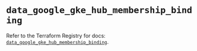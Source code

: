# `data_google_gke_hub_membership_binding`

Refer to the Terraform Registry for docs: [`data_google_gke_hub_membership_binding`](https://registry.terraform.io/providers/hashicorp/google-beta/6.15.0/docs/data-sources/google_gke_hub_membership_binding).
